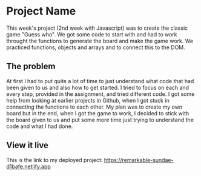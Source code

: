 # Project Name

This week's project (2nd week with Javascript) was to create the classic game "Guess who". We got some code to start with and had to work throught the functions to generate the board and make the game work. We practiced functions, objects and arrays and to connect this to the DOM.

## The problem

At first I had to put quite a lot of time to just understand what code that had been given to us and also how to get started. I tried to focus on each and every step, provided in the assignment, and tried different code. I got some help from looking at earlier projects in Github, when I got stuck in connecting the functions to each other. My plan was to create my own board but in the end, when I got the game to work, I decided to stick with the board given to us and put some more time just trying to understand the code and what I had done.

## View it live

This is the link to my deployed project: https://remarkable-sundae-d1bafe.netlify.app
